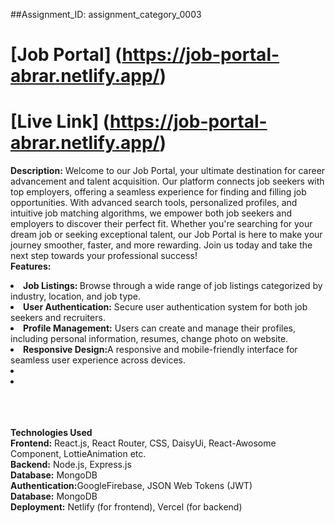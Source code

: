 
##Assignment_ID: assignment_category_0003

# [Job Portal] (https://job-portal-abrar.netlify.app/)
# [Live Link] (https://job-portal-abrar.netlify.app/)


<b>Description:</b>
Welcome to our Job Portal, your ultimate destination for career advancement and talent acquisition. Our platform connects job seekers with top employers, offering a seamless experience for finding and filling job opportunities. With advanced search tools, personalized profiles, and intuitive job matching algorithms, we empower both job seekers and employers to discover their perfect fit. Whether you're searching for your dream job or seeking exceptional talent, our Job Portal is here to make your journey smoother, faster, and more rewarding. Join us today and take the next step towards your professional success! <br/>
<b>Features:</b>
<li><b>Job Listings: </b> Browse through a wide range of job listings categorized by industry, location, and job type.</li>
<li><b>User Authentication:</b>  Secure user authentication system for both job seekers and recruiters.</li>
<li><b>Profile Management:</b> Users can create and manage their profiles, including personal information, resumes, change photo on website.
</li>
<li><b>Responsive Design:</b>A responsive and mobile-friendly interface for seamless user experience across devices.
</li>

<li></li>
<li></li>


<br/>
<br/>
<br/>

<b>Technologies Used</b> <br/>
<b>Frontend:</b> React.js, React Router, CSS, DaisyUi, React-Awosome Component, LottieAnimation etc. <br/>
<b>Backend:</b> Node.js, Express.js <br/>
<b>Database:</b> MongoDB  <br/>
<b>Authentication:</b>GoogleFirebase, JSON Web Tokens (JWT) <br/>
<b>Database:</b> MongoDB  <br/>
<b>Deployment:</b>  Netlify (for frontend), Vercel (for backend) <br/>




